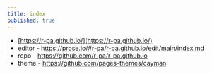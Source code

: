 ```yaml
---
title: index
published: true
---
```

- [https://r-pa.github.io/](https://r-pa.github.io/)
- editor - https://prose.io/#r-pa/r-pa.github.io/edit/main/index.md
- repo - https://github.com/r-pa/r-pa.github.io
- theme - https://github.com/pages-themes/cayman
